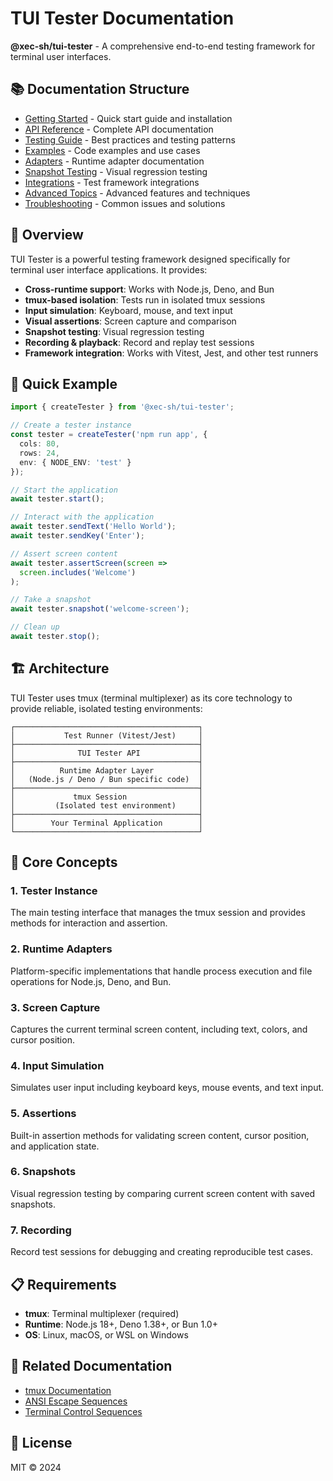 # TUI Tester Documentation

**@xec-sh/tui-tester** - A comprehensive end-to-end testing framework for terminal user interfaces.

## 📚 Documentation Structure

- [Getting Started](./getting-started.md) - Quick start guide and installation
- [API Reference](./api-reference.md) - Complete API documentation
- [Testing Guide](./testing-guide.md) - Best practices and testing patterns
- [Examples](./examples.md) - Code examples and use cases
- [Adapters](./adapters.md) - Runtime adapter documentation
- [Snapshot Testing](./snapshot-testing.md) - Visual regression testing
- [Integrations](./integrations.md) - Test framework integrations
- [Advanced Topics](./advanced.md) - Advanced features and techniques
- [Troubleshooting](./troubleshooting.md) - Common issues and solutions

## 🎯 Overview

TUI Tester is a powerful testing framework designed specifically for terminal user interface applications. It provides:

- **Cross-runtime support**: Works with Node.js, Deno, and Bun
- **tmux-based isolation**: Tests run in isolated tmux sessions
- **Input simulation**: Keyboard, mouse, and text input
- **Visual assertions**: Screen capture and comparison
- **Snapshot testing**: Visual regression testing
- **Recording & playback**: Record and replay test sessions
- **Framework integration**: Works with Vitest, Jest, and other test runners

## 🚀 Quick Example

```typescript
import { createTester } from '@xec-sh/tui-tester';

// Create a tester instance
const tester = createTester('npm run app', {
  cols: 80,
  rows: 24,
  env: { NODE_ENV: 'test' }
});

// Start the application
await tester.start();

// Interact with the application
await tester.sendText('Hello World');
await tester.sendKey('Enter');

// Assert screen content
await tester.assertScreen(screen => 
  screen.includes('Welcome')
);

// Take a snapshot
await tester.snapshot('welcome-screen');

// Clean up
await tester.stop();
```

## 🏗 Architecture

TUI Tester uses tmux (terminal multiplexer) as its core technology to provide reliable, isolated testing environments:

```
┌─────────────────────────────────────────┐
│           Test Runner (Vitest/Jest)     │
├─────────────────────────────────────────┤
│              TUI Tester API             │
├─────────────────────────────────────────┤
│          Runtime Adapter Layer          │
│   (Node.js / Deno / Bun specific code)  │
├─────────────────────────────────────────┤
│             tmux Session                │
│         (Isolated test environment)     │
├─────────────────────────────────────────┤
│        Your Terminal Application        │
└─────────────────────────────────────────┘
```

## 🎯 Core Concepts

### 1. **Tester Instance**
The main testing interface that manages the tmux session and provides methods for interaction and assertion.

### 2. **Runtime Adapters**
Platform-specific implementations that handle process execution and file operations for Node.js, Deno, and Bun.

### 3. **Screen Capture**
Captures the current terminal screen content, including text, colors, and cursor position.

### 4. **Input Simulation**
Simulates user input including keyboard keys, mouse events, and text input.

### 5. **Assertions**
Built-in assertion methods for validating screen content, cursor position, and application state.

### 6. **Snapshots**
Visual regression testing by comparing current screen content with saved snapshots.

### 7. **Recording**
Record test sessions for debugging and creating reproducible test cases.

## 📋 Requirements

- **tmux**: Terminal multiplexer (required)
- **Runtime**: Node.js 18+, Deno 1.38+, or Bun 1.0+
- **OS**: Linux, macOS, or WSL on Windows

## 🔗 Related Documentation

- [tmux Documentation](https://github.com/tmux/tmux/wiki)
- [ANSI Escape Sequences](https://en.wikipedia.org/wiki/ANSI_escape_code)
- [Terminal Control Sequences](https://invisible-island.net/xterm/ctlseqs/ctlseqs.html)

## 📜 License

MIT © 2024